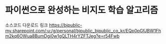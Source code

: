 # 파이썬으로 완성하는 비지도 학습 알고리즘

소스코드 다운로드 링크 
https://bjpublic-my.sharepoint.com/:u:/g/personal/bjpublic_bjpublic_co_kr/EQp0pGfJBW1Fhm2kq6OWua8BumDgi0w1gQLTH4rYZFTJeg?e=r54Fwb
